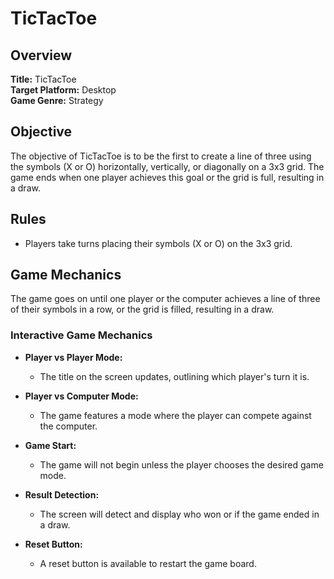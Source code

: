 # TicTacToe

## Overview
**Title:** TicTacToe  
**Target Platform:** Desktop  
**Game Genre:** Strategy  

## Objective
The objective of TicTacToe is to be the first to create a line of three using the symbols (X or O) horizontally, vertically, or diagonally on a 3x3 grid. The game ends when one player achieves this goal or the grid is full, resulting in a draw.

## Rules
- Players take turns placing their symbols (X or O) on the 3x3 grid.

## Game Mechanics
The game goes on until one player or the computer achieves a line of three of their symbols in a row, or the grid is filled, resulting in a draw.

### Interactive Game Mechanics
- **Player vs Player Mode:**
  - The title on the screen updates, outlining which player's turn it is.
  
- **Player vs Computer Mode:**
  - The game features a mode where the player can compete against the computer.

- **Game Start:**
  - The game will not begin unless the player chooses the desired game mode.

- **Result Detection:**
  - The screen will detect and display who won or if the game ended in a draw.

- **Reset Button:**
  - A reset button is available to restart the game board.
